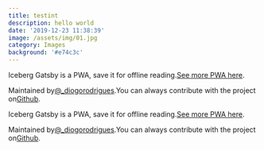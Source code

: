 ```yaml
---
title: testint
description: hello world
date: '2019-12-23 11:38:39'
image: /assets/img/01.jpg
category: Images
background: '#e74c3c'
---
```

<!--StartFragment-->

Iceberg Gatsby is a PWA, save it for offline reading.[See more PWA here](https://developer.mozilla.org/en-US/docs/Web/Progressive_web_apps).

Maintained by[@_diogorodrigues](https://twitter.com/_diogorodrigues).You can always contribute with the project on[Github](https://github.com/diogorodrigues/iceberg-gatsby-multilang).

<!--EndFragment--><!--StartFragment-->

Iceberg Gatsby is a PWA, save it for offline reading.[See more PWA here](https://developer.mozilla.org/en-US/docs/Web/Progressive_web_apps).

Maintained by[@_diogorodrigues](https://twitter.com/_diogorodrigues).You can always contribute with the project on[Github](https://github.com/diogorodrigues/iceberg-gatsby-multilang).

<!--EndFragment-->
